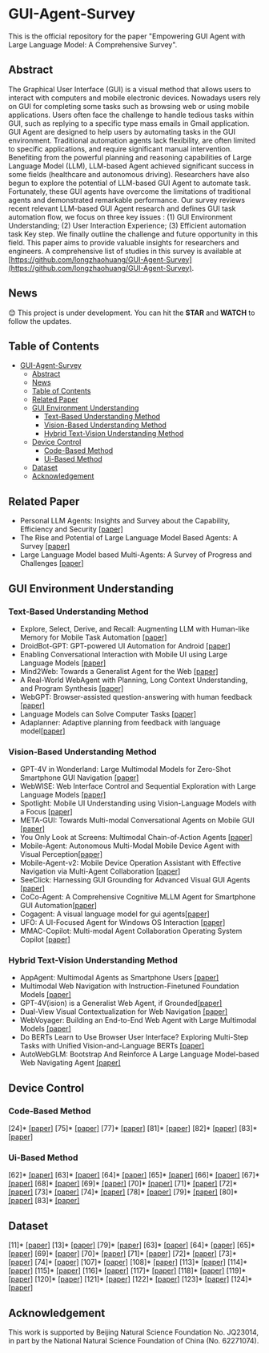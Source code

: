 # GUI-Agent-Survey

This is the official repository for the paper "Empowering GUI Agent with Large Language Model: A Comprehensive Survey".

## Abstract

The Graphical User Interface (GUI) is a visual method that allows users to interact with computers and mobile electronic devices. Nowadays users rely on GUI for completing some tasks such as browsing web or using mobile applications. Users often face the challenge to handle tedious tasks within GUI, such as replying to a specific type mass emails in Gmail application. GUI Agent are designed to help users by automating tasks in the GUI environment. Traditional automation agents lack flexibility, are often limited to specific applications, and require significant manual intervention. Benefiting from the powerful planning and reasoning capabilities of Large Language Model (LLM), LLM-based Agent achieved significant success in some fields (healthcare and autonomous driving). Researchers have also begun to explore the potential of LLM-based GUI Agent to automate task. Fortunately, these GUI agents have overcome the limitations of traditional agents and demonstrated remarkable performance.  Our survey reviews recent relevant LLM-based GUI Agent research and defines GUI task automation flow,  we focus on three key issues : (1) GUI Environment Understanding;  (2) User Interaction Experience;  (3) Efficient automation task Key step.  We finally outline the challenge and future opportunity in this field. This paper aims to provide valuable insights for researchers and engineers. A comprehensive list of studies in this survey is available at [https://github.com/longzhaohuang/GUI-Agent-Survey](https://github.com/longzhaohuang/GUI-Agent-Survey).

## News

😊 This project is under development. You can hit the **STAR** and **WATCH** to follow the updates.

## Table of Contents

- [GUI-Agent-Survey](#GUI-Agent-Survey)
  - [Abstract](#abstract)
  - [News](#news)
  - [Table of Contents](#table-of-contents)
  - [Related Paper](#related-paper)
  - [GUI Environment Understanding](#GUI-Environment-Understanding)
    - [Text-Based Understanding Method](#Text-Based-Understanding-Method)
    - [Vision-Based Understanding Method](#Vision-Based-Understanding-Method)
    - [Hybrid Text-Vision Understanding Method](#Hybrid-Text-Vision-Understanding-Method)
  - [Device Control](#Device-Control)
    - [Code-Based Method](#Code-Based-Method)
    - [Ui-Based Method](#Ui-Based-Method)
  - [Dataset](#Dataset)
  - [Acknowledgement](#acknowledgement)

## Related Paper
* Personal LLM Agents: Insights and Survey about the Capability, Efficiency and Security
 [[paper]](https://arxiv.org/abs/2401.05459)
* The Rise and Potential of Large Language Model Based Agents: A Survey [[paper]](https://arxiv.org/abs/2309.07864)
* Large Language Model based Multi-Agents: A Survey of Progress and Challenges [[paper]](https://arxiv.org/abs/2402.01680)

## GUI Environment Understanding
### Text-Based Understanding Method
* Explore, Select, Derive, and Recall: Augmenting LLM with Human-like Memory for Mobile Task Automation [[paper]](https://arxiv.org/pdf/2312.03003)
* DroidBot-GPT: GPT-powered UI Automation for Android [[paper]](https://arxiv.org/pdf/2304.07061) 
* Enabling Conversational Interaction with Mobile UI using Large Language Models [[paper]](https://arxiv.org/abs/2209.08655)
* Mind2Web: Towards a Generalist Agent for the Web [[paper]](https://arxiv.org/abs/2306.06070)
* A Real-World WebAgent with Planning, Long Context Understanding, and Program Synthesis [[paper]](https://arxiv.org/abs/2307.12856)
* WebGPT: Browser-assisted question-answering with human feedback [[paper]](https://arxiv.org/abs/2112.09332)
* Language Models can Solve Computer Tasks [[paper]](https://arxiv.org/abs/2303.17491)
* Adaplanner: Adaptive planning from feedback with language model[[paper]](https://arxiv.org/pdf/2305.16653)

### Vision-Based Understanding Method
* GPT-4V in Wonderland: Large Multimodal Models for Zero-Shot Smartphone GUI Navigation [[paper]](https://arxiv.org/abs/2311.07562)
* WebWISE: Web Interface Control and Sequential Exploration with Large Language Models
[[paper]](https://arxiv.org/pdf/2310.16042)
* Spotlight: Mobile UI Understanding using Vision-Language Models with a Focus [[paper]](https://arxiv.org/abs/2209.14927)
* META-GUI: Towards Multi-modal Conversational Agents on Mobile GUI [[paper]](https://arxiv.org/pdf/2205.11029)
* You Only Look at Screens: Multimodal Chain-of-Action Agents [[paper]](https://arxiv.org/abs/2309.11436)
* Mobile-Agent: Autonomous Multi-Modal Mobile Device Agent with Visual Perception[[paper]](https://arxiv.org/pdf/2401.16158)
* Mobile-Agent-v2: Mobile Device Operation Assistant with Effective Navigation via Multi-Agent Collaboration [[paper]](https://arxiv.org/pdf/2406.01014)
* SeeClick: Harnessing GUI Grounding for Advanced Visual GUI Agents [[paper]](https://arxiv.org/abs/2401.10935)
* CoCo-Agent: A Comprehensive Cognitive MLLM Agent for Smartphone GUI Automation[[paper]](https://arxiv.org/pdf/2402.11941)
* Cogagent: A visual language model for gui agents[[paper]](https://openaccess.thecvf.com/content/CVPR2024/papers/Hong_CogAgent_A_Visual_Language_Model_for_GUI_Agents_CVPR_2024_paper.pdf)
* UFO: A UI-Focused Agent for Windows OS Interaction [[paper]](https://arxiv.org/pdf/2402.07939)
* MMAC-Copilot: Multi-modal Agent Collaboration Operating System Copilot [[paper]](https://arxiv.org/abs/2404.18074)

### Hybrid Text-Vision Understanding Method
* AppAgent: Multimodal Agents as Smartphone Users [[paper]](https://arxiv.org/abs/2312.13771)
* Multimodal Web Navigation with Instruction-Finetuned Foundation Models [[paper]](https://arxiv.org/abs/2307.12856)
* GPT-4V(ision) is a Generalist Web Agent, if Grounded[[paper]](https://arxiv.org/abs/2401.01614)
* Dual-View Visual Contextualization for Web Navigation [[paper]](https://arxiv.org/abs/2402.04476)
* WebVoyager: Building an End-to-End Web Agent with Large Multimodal Models [[paper]](https://arxiv.org/abs/2401.13919)
* Do BERTs Learn to Use Browser User Interface? Exploring Multi-Step Tasks with Unified Vision-and-Language BERTs [[paper]](https://arxiv.org/pdf/2203.07828)
* AutoWebGLM: Bootstrap And Reinforce A Large Language Model-based Web Navigating Agent [[paper]](https://arxiv.org/pdf/2404.03648)

## Device Control
### Code-Based Method
[24]* [[paper]]()
[75]* [[paper]]()
[77]* [[paper]]()
[81]* [[paper]]()
[82]* [[paper]]()
[83]* [[paper]]()

### Ui-Based Method
[62]* [[paper]]()
[63]* [[paper]]()
[64]* [[paper]]()
[65]* [[paper]]()
[66]* [[paper]]()
[67]* [[paper]]()
[68]* [[paper]]()
[69]* [[paper]]()
[70]* [[paper]]()
[71]* [[paper]]()
[72]* [[paper]]()
[73]* [[paper]]()
[74]* [[paper]]()
[78]* [[paper]]()
[79]* [[paper]]()
[80]* [[paper]]()
[83]* [[paper]]()

## Dataset
[11]* [[paper]]()
[13]* [[paper]]()
[79]* [[paper]]()
[63]* [[paper]]()
[64]* [[paper]]()
[65]* [[paper]]()
[69]* [[paper]]()
[70]* [[paper]]()
[71]* [[paper]]()
[72]* [[paper]]()
[73]* [[paper]]()
[74]* [[paper]]()
[107]* [[paper]]()
[108]* [[paper]]()
[113]* [[paper]]()
[114]* [[paper]]()
[115]* [[paper]]()
[116]* [[paper]]()
[117]* [[paper]]()
[118]* [[paper]]()
[119]* [[paper]]()
[120]* [[paper]]()
[121]* [[paper]]()
[122]* [[paper]]()
[123]* [[paper]]()
[124]* [[paper]]()


## Acknowledgement

This work is supported by Beijing Natural Science Foundation No. JQ23014, in part by the National Natural Science Foundation of China (No. 62271074).
